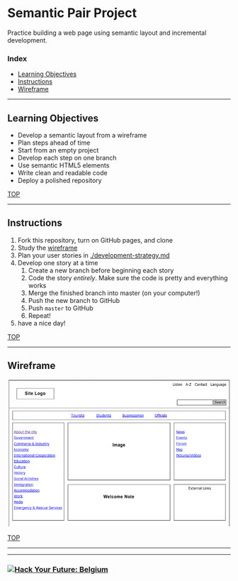 # Semantic Pair Project

Practice building a web page using semantic layout and incremental development.

### Index

* [Learning Objectives](#learning-objectives)
* [Instructions](#instructions)
* [Wireframe](#wireframe)

---

## Learning Objectives

* Develop a semantic layout from a wireframe
* Plan steps ahead of time
* Start from an empty project
* Develop each step on one branch
* Use semantic HTML5 elements
* Write clean and readable code
* Deploy a polished repository

[TOP](#semantic-pair-project)

---

## Instructions

1. Fork this repository, turn on GitHub pages, and clone
1. Study the [wireframe](#wireframe)
1. Plan your user stories in [./development-strategy.md](./development-strategy.md)
1. Develop one story at a time
    1. Create a new branch before beginning each story
    1. Code the story _entirely_. Make sure the code is pretty and everything works
    1. Merge the finished branch into master (on your computer!)
    1. Push the new branch to GitHub
    1. Push `master` to GitHub
    1. Repeat!
1. have a nice day!

[TOP](#semantic-pair-project)

---

## Wireframe

![wireframe](./wireframe.gif)

[TOP](#semantic-pair-project)


---
---

### <a href="https://hackyourfuture.be" target="_blank"><img src="https://user-images.githubusercontent.com/18554853/63941625-4c7c3d00-ca6c-11e9-9a76-8d5e3632fe70.jpg" width="100" height="100" alt="Hack Your Future: Belgium"></a>
